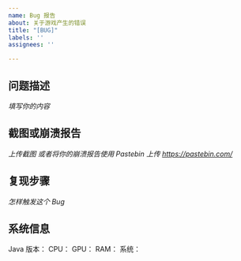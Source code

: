 ```yaml
---
name: Bug 报告
about: 关于游戏产生的错误
title: "[BUG]"
labels: ''
assignees: ''

---
```


## 问题描述
*填写你的内容*

## 截图或崩溃报告
*上传截图*
*或者将你的崩溃报告使用 Pastebin 上传*
*https://pastebin.com/*

## 复现步骤
*怎样触发这个 Bug*

## 系统信息
Java 版本：
CPU：
GPU：
RAM：
系统：
